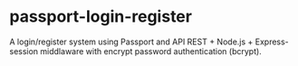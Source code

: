 # passport-login-register
A login/register system using Passport and API REST + Node.js + Express-session middlaware with encrypt password authentication (bcrypt).
